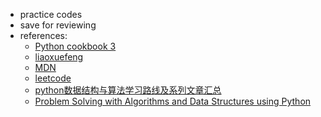 - practice codes
- save for reviewing
- references: 
    - [Python cookbook 3](https://www.oreilly.com/library/view/python-cookbook-3rd/9781449357337/)
    - [liaoxuefeng](https://www.liaoxuefeng.com/wiki/1016959663602400)
    - [MDN](https://developer.mozilla.org/en-US/)
    - [leetcode](https://leetcode.com/)
    - [python数据结构与算法学习路线及系列文章汇总](https://blog.csdn.net/xutiantian1412/article/details/82928800)
    - [Problem Solving with Algorithms and Data Structures using Python](https://runestone.academy/runestone/books/published/pythonds/index.html)
